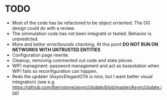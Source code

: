 # TODO

* Most of the code has be refactored to be object orriented. The OO design could do with a review.
* The simmulation code has not been integratd or tested. Behavior is unpredicted.
* More and better error/bounds checking. At this point **DO NOT RUN ON NETWORKS WITH UNTRUSTED ENTITIES**
* Configuration page rewrite.
* Cleanup, removing commented out code and stale pieces.
* WIFI managment: password management and act as basestation when WIFI fails so reconfiguration can happen.
* Redo the updater (AsyncElegantOTA is nice, but I want better visual integration) (see e.g. https://github.com/lbernstone/asyncUpdate/blob/master/AsyncUpdate.ino)